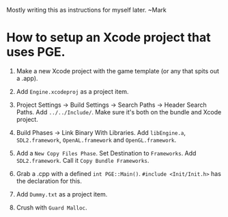 Mostly writing this as instructions for myself later. ~Mark

# How to setup an Xcode project that uses PGE.

1. Make a new Xcode project with the game template (or any that spits out a .app).

2. Add `Engine.xcodeproj` as a project item.

3. Project Settings -> Build Settings -> Search Paths -> Header Search Paths. Add `../../Include/`. Make sure it's both on the bundle and Xcode project.

4. Build Phases -> Link Binary With Libraries. Add `libEngine.a`, `SDL2.framework`, `OpenAL.framework` and `OpenGL.framework`.

5. Add a `New Copy Files Phase`. Set Destination to `Frameworks`. Add `SDL2.framework`. Call it `Copy Bundle Frameworks`.

6. Grab a .cpp with a defined `int PGE::Main()`. `#include <Init/Init.h>` has the declaration for this.

7. Add `Dummy.txt` as a project item.

8. Crush with `Guard Malloc`.